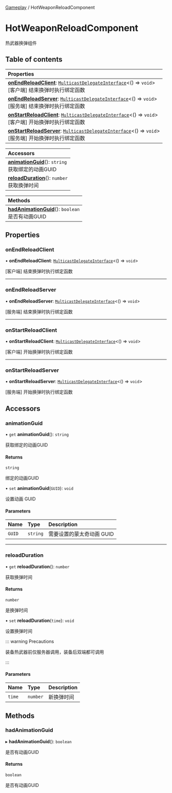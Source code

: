 [Gameplay](../modules/Gameplay.Gameplay.md) / HotWeaponReloadComponent

# HotWeaponReloadComponent <Badge type="tip" text="Class" /> <Score text="HotWeaponReloadComponent" />

热武器换弹组件

## Table of contents

| Properties |
| :-----|
| **[onEndReloadClient](Gameplay.HotWeaponReloadComponent.md#onendreloadclient)**: [`MulticastDelegateInterface`](../interfaces/Type.MulticastDelegateInterface.md)<() => `void`\> <br> [客户端] 结束换弹时执行绑定函数|
| **[onEndReloadServer](Gameplay.HotWeaponReloadComponent.md#onendreloadserver)**: [`MulticastDelegateInterface`](../interfaces/Type.MulticastDelegateInterface.md)<() => `void`\> <br> [服务端] 结束换弹时执行绑定函数|
| **[onStartReloadClient](Gameplay.HotWeaponReloadComponent.md#onstartreloadclient)**: [`MulticastDelegateInterface`](../interfaces/Type.MulticastDelegateInterface.md)<() => `void`\> <br> [客户端] 开始换弹时执行绑定函数|
| **[onStartReloadServer](Gameplay.HotWeaponReloadComponent.md#onstartreloadserver)**: [`MulticastDelegateInterface`](../interfaces/Type.MulticastDelegateInterface.md)<() => `void`\> <br> [服务端] 开始换弹时执行绑定函数|

| Accessors |
| :-----|
| **[animationGuid](Gameplay.HotWeaponReloadComponent.md#animationguid)**(): `string` <br> 获取绑定的动画GUID|
| **[reloadDuration](Gameplay.HotWeaponReloadComponent.md#reloadduration)**(): `number` <br> 获取换弹时间|

| Methods |
| :-----|
| **[hadAnimationGuid](Gameplay.HotWeaponReloadComponent.md#hadanimationguid)**(): `boolean` <br> 是否有动画GUID|

## Properties

### onEndReloadClient <Score text="onEndReloadClient" /> 

• **onEndReloadClient**: [`MulticastDelegateInterface`](../interfaces/Type.MulticastDelegateInterface.md)<() => `void`\>

[客户端] 结束换弹时执行绑定函数

___

### onEndReloadServer <Score text="onEndReloadServer" /> 

• **onEndReloadServer**: [`MulticastDelegateInterface`](../interfaces/Type.MulticastDelegateInterface.md)<() => `void`\>

[服务端] 结束换弹时执行绑定函数

___

### onStartReloadClient <Score text="onStartReloadClient" /> 

• **onStartReloadClient**: [`MulticastDelegateInterface`](../interfaces/Type.MulticastDelegateInterface.md)<() => `void`\>

[客户端] 开始换弹时执行绑定函数

___

### onStartReloadServer <Score text="onStartReloadServer" /> 

• **onStartReloadServer**: [`MulticastDelegateInterface`](../interfaces/Type.MulticastDelegateInterface.md)<() => `void`\>

[服务端] 开始换弹时执行绑定函数

## Accessors

### animationGuid <Score text="animationGuid" /> 

• `get` **animationGuid**(): `string` <Badge type="tip" text="other" />

获取绑定的动画GUID


#### Returns

`string`

绑定的动画GUID

• `set` **animationGuid**(`GUID`): `void` <Badge type="tip" text="other" />

设置动画 GUID


#### Parameters

| Name | Type | Description |
| :------ | :------ | :------ |
| `GUID` | `string` |  需要设置的蒙太奇动画 GUID |


___

### reloadDuration <Score text="reloadDuration" /> 

• `get` **reloadDuration**(): `number` <Badge type="tip" text="other" />

获取换弹时间


#### Returns

`number`

是换弹时间

• `set` **reloadDuration**(`time`): `void` <Badge type="tip" text="other" />

设置换弹时间


::: warning Precautions

装备热武器前仅服务器调用，装备后双端都可调用

:::

#### Parameters

| Name | Type | Description |
| :------ | :------ | :------ |
| `time` | `number` |  新换弹时间 |


## Methods

### hadAnimationGuid <Score text="hadAnimationGuid" /> 

▸ **hadAnimationGuid**(): `boolean` <Badge type="tip" text="other" />

是否有动画GUID


#### Returns

`boolean`

是否有动画GUID
